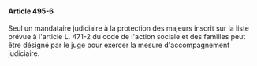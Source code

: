 #### Article 495-6

Seul un mandataire judiciaire à la protection des majeurs inscrit sur la liste prévue à l'article L. 471-2 du code de l'action sociale et des familles peut être désigné par le juge pour exercer la mesure d'accompagnement judiciaire.

